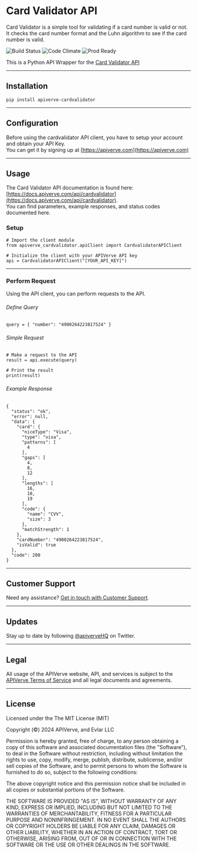 Card Validator API
============

Card Validator is a simple tool for validating if a card number is valid or not. It checks the card number format and the Luhn algorithm to see if the card number is valid.

![Build Status](https://img.shields.io/badge/build-passing-green)
![Code Climate](https://img.shields.io/badge/maintainability-B-purple)
![Prod Ready](https://img.shields.io/badge/production-ready-blue)

This is a Python API Wrapper for the [Card Validator API](https://apiverve.com/marketplace/api/cardvalidator)

---

## Installation
	pip install apiverve-cardvalidator

---

## Configuration

Before using the cardvalidator API client, you have to setup your account and obtain your API Key.  
You can get it by signing up at [https://apiverve.com](https://apiverve.com)

---

## Usage

The Card Validator API documentation is found here: [https://docs.apiverve.com/api/cardvalidator](https://docs.apiverve.com/api/cardvalidator).  
You can find parameters, example responses, and status codes documented here.

### Setup

```
# Import the client module
from apiverve_cardvalidator.apiClient import CardvalidatorAPIClient

# Initialize the client with your APIVerve API key
api = CardvalidatorAPIClient("[YOUR_API_KEY]")
```

---


### Perform Request
Using the API client, you can perform requests to the API.

###### Define Query

```
query = { "number": "4900264223817524" }
```

###### Simple Request

```
# Make a request to the API
result = api.execute(query)

# Print the result
print(result)
```

###### Example Response

```
{
  "status": "ok",
  "error": null,
  "data": {
    "card": {
      "niceType": "Visa",
      "type": "visa",
      "patterns": [
        4
      ],
      "gaps": [
        4,
        8,
        12
      ],
      "lengths": [
        16,
        18,
        19
      ],
      "code": {
        "name": "CVV",
        "size": 3
      },
      "matchStrength": 1
    },
    "cardNumber": "4900264223817524",
    "isValid": true
  },
  "code": 200
}
```

---

## Customer Support

Need any assistance? [Get in touch with Customer Support](https://apiverve.com/contact).

---

## Updates
Stay up to date by following [@apiverveHQ](https://twitter.com/apiverveHQ) on Twitter.

---

## Legal

All usage of the APIVerve website, API, and services is subject to the [APIVerve Terms of Service](https://apiverve.com/terms) and all legal documents and agreements.

---

## License
Licensed under the The MIT License (MIT)

Copyright (&copy;) 2024 APIVerve, and Evlar LLC

Permission is hereby granted, free of charge, to any person obtaining a copy of this software and associated documentation files (the "Software"), to deal in the Software without restriction, including without limitation the rights to use, copy, modify, merge, publish, distribute, sublicense, and/or sell copies of the Software, and to permit persons to whom the Software is furnished to do so, subject to the following conditions:

The above copyright notice and this permission notice shall be included in all copies or substantial portions of the Software.

THE SOFTWARE IS PROVIDED "AS IS", WITHOUT WARRANTY OF ANY KIND, EXPRESS OR IMPLIED, INCLUDING BUT NOT LIMITED TO THE WARRANTIES OF MERCHANTABILITY, FITNESS FOR A PARTICULAR PURPOSE AND NONINFRINGEMENT. IN NO EVENT SHALL THE AUTHORS OR COPYRIGHT HOLDERS BE LIABLE FOR ANY CLAIM, DAMAGES OR OTHER LIABILITY, WHETHER IN AN ACTION OF CONTRACT, TORT OR OTHERWISE, ARISING FROM, OUT OF OR IN CONNECTION WITH THE SOFTWARE OR THE USE OR OTHER DEALINGS IN THE SOFTWARE.